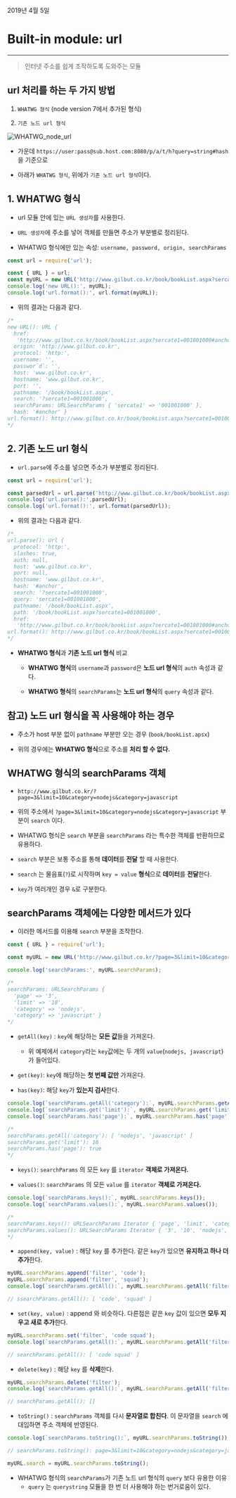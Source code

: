 2019년 4월 5일

# Built-in module: url

___

> 인터넷 주소를 쉽게 조작하도록 도와주는 모듈

## url 처리를 하는 두 가지 방법
  
1. `WHATWG 형식` (node version 7에서 추가된 형식)

2. `기존 노드 url 형식`

![WHATWG_node_url](./img/WHATWG_node_url.png)

- 가운데 `https://user:pass@sub.host.com:8080/p/a/t/h?query=string#hash`을 기준으로 

- 아래가 `WHATWG 형식`, 위에가 `기존 노드 url 형식`이다.

## 1. **WHATWG 형식**

- url 모듈 안에 있는 `URL 생성자`를 사용한다.

- `URL 생성자`에 주소를 넣어 객체를 만들면 주소가 부분별로 정리된다.

- WHATWG 형식에만 있는 속성: `username, password, origin, searchParams`

```javascript
const url = require('url');

const { URL } = url;
const myURL = new URL('http://www.gilbut.co.kr/book/bookList.aspx?sercate1=001001000#anchor');
console.log('new URL():', myURL);
console.log('url.format():', url.format(myURL));
```

- 위의 결과는 다음과 같다.

```javascript
/*
new URL(): URL {
  href:
   'http://www.gilbut.co.kr/book/bookList.aspx?sercate1=001001000#anchor',
  origin: 'http://www.gilbut.co.kr',
  protocol: 'http:',
  username: '',
  passwor`d`: '',
  host: 'www.gilbut.co.kr',
  hostname: 'www.gilbut.co.kr',
  port: '',
  pathname: '/book/bookList.aspx',
  search: '?sercate1=001001000',
  searchParams: URLSearchParams { 'sercate1' => '001001000' },
  hash: '#anchor' }
url.format(): http://www.gilbut.co.kr/book/bookList.aspx?sercate1=001001000#anchor
*/
```

## 2. **기존 노드 url 형식**

- `url.parse`에 주소를 넣으면 주소가 부분별로 정리된다.

```javascript
const url = require('url');

const parsedUrl = url.parse('http://www.gilbut.co.kr/book/bookList.aspx?sercate1=001001000#anchor');
console.log('url.parse():',parsedUrl);
console.log('url.format():', url.format(parsedUrl));
```

- 위의 결과는 다음과 같다.

```javascript
/*
url.parse(): Url {
  protocol: 'http:',
  slashes: true,
  auth: null,
  host: 'www.gilbut.co.kr',
  port: null,
  hostname: 'www.gilbut.co.kr',
  hash: '#anchor',
  search: '?sercate1=001001000',
  query: 'sercate1=001001000',
  pathname: '/book/bookList.aspx',
  path: '/book/bookList.aspx?sercate1=001001000',
  href:
   'http://www.gilbut.co.kr/book/bookList.aspx?sercate1=001001000#anchor' }
url.format(): http://www.gilbut.co.kr/book/bookList.aspx?sercate1=001001000#anchor
*/
```

- **WHATWG 형식**과 **기존 노드 url 형식** 비교
  
  - **WHATWG 형식**의 `username`과 `password`은 **노드 url 형식**의 `auth` 속성과 같다.
  
  - **WHATWG 형식**의 `searchParams`는 **노드 url 형식**의  `query` 속성과 같다.

## 참고) 노드 url 형식을 꼭 사용해야 하는 경우

- 주소가 host 부분 없이 `pathname` 부분만 오는 경우 (`book/bookList.apsx`)

- 위의 경우에는 **WHATWG 형식**으로 주소를 **처리 할 수 없다.**

## WHATWG 형식의 searchParams 객체

- `http://www.gilbut.co.kr/?page=3&limit=10&category=nodejs&category=javascript`

- 위의 주소에서 `?page=3&limit=10&category=nodejs&category=javascript` 부분이 `search` 이다.

- WHATWG 형식은 `search` 부분을 `searchParams` 라는 특수한 객체를 반환하므로 유용하다.

- `search` 부분은 보통 주소를 통해 **데이터**를 **전달** 할 때 사용한다.

- `search` 는 물음표(`?`)로 시작하며 `key = value` **형식**으로 **데이터**를 **전달**한다.

- `key`가 여러개인 경우 `&`로 구분한다.

## searchParams 객체에는  다양한 메서드가 있다

- 이러한 메서드를 이용해 `search` 부분을 조작한다.

```javascript
const { URL } = require('url');

const myURL = new URL('http://www.gilbut.co.kr/?page=3&limit=10&category=nodejs&category=javascript');

console.log('searchParams:', myURL.searchParams);
```



```javascript
/*
searchParams: URLSearchParams {
  'page' => '3',
  'limit' => '10',
  'category' => 'nodejs',
  'category' => 'javascript' }
*/
```

- `getAll(key)` : `key`에 해당하는 **모든 값**들을 가져온다.
  - 위 예제에서 `category`라는 `key`값에는 두 개의 `value`(`nodejs, javascript`)가 들어있다.

- `get(key)`: `key`에 해당하는 **첫 번째 값만** 가져온다.

- `has(key)`: 해당 `key`가 **있는지 검사**한다.

```javascript
console.log(`searchParams.getAll('category'):`, myURL.searchParams.getAll('category'));
console.log(`searchParams.get('limit'):`, myURL.searchParams.get('limit'));
console.log(`searchParams.has('page'):`, myURL.searchParams.has('page'));
```

```javascript
/*
searchParams.getAll('category'): [ 'nodejs', 'javascript' ]
searchParams.get('limit'): 10
searchParams.has('page'): true
*/
```

- `keys()`: `searchParams` 의 모든 `key` 를 `iterator` **객체로 가져온다.**

- `values()`:  `searchParams` 의 모든 `value` 를 `iterator` **객체로 가져온다.**

```javascript
console.log(`searchParams.keys():`, myURL.searchParams.keys());
console.log(`searchParams.values():`, myURL.searchParams.values());
```

```javascript
/*
searchParams.keys(): URLSearchParams Iterator { 'page', 'limit', 'category', 'category' }
searchParams.values(): URLSearchParams Iterator { '3', '10', 'nodejs', 'javascript' }
*/
```

- `append(key, value)` : 해당 `key` 를 추가한다. 같은 `key`가 있으면 **유지하고 하나 더 추가**한다.

````javascript
myURL.searchParams.append('filter', 'code');
myURL.searchParams.append('filter', 'squad');
console.log(`searchParams.getAll():`, myURL.searchParams.getAll('filter'));

// ssearchParams.getAll(): [ 'code', 'squad' ]
````

- `set(key, value)` : append 와 비슷하다. 다른점은 같은 `key` 값이 있으면 **모두 지우고 새로 추가**한다.


```javascript
myURL.searchParams.set('filter', 'code squad');
console.log(`searchParams.getAll():`, myURL.searchParams.getAll('filter'));

// searchParams.getAll(): [ 'code squad' ]
```

- `delete(key)` : 해당 `key` 를 **삭제**한다.

```javascript
myURL.searchParams.delete('filter');
console.log(`searchParams.getAll():`, myURL.searchParams.getAll('filter'));

// searchParams.getAll(): []
```

- `toString()` : `searchParams` 객체를 다시 **문자열로 합친다**. 이 문자열을 `search` 에 대입하면 주소 객체에 반영된다.

```javascript
console.log(`searchParams.toString():`, myURL.searchParams.toString());

// searchParams.toString(): page=3&limit=10&category=nodejs&category=javascript

myURL.search = myURL.searchParams.toString();
```

- WHATWG 형식의 `searchParams`가 기존 노드 url 형식의 `query` 보다 유용한 이유
  - `query` 는 `querystring` 모듈을 한 번 더 사용해야 하는 번거로움이 있다.